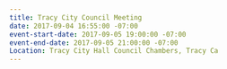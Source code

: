 ```yaml
---
title: Tracy City Council Meeting
date: 2017-09-04 16:55:00 -07:00
event-start-date: 2017-09-05 19:00:00 -07:00
event-end-date: 2017-09-05 21:00:00 -07:00
Location: Tracy City Hall Council Chambers, Tracy Ca
---
```


